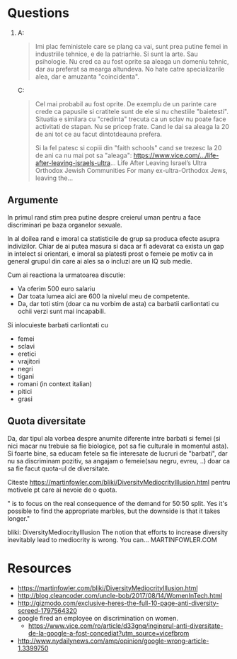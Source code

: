 # Questions
1. A: 
    > Imi plac feministele care se plang ca vai, sunt prea putine femei in industriile tehnice, e de la patriarhie. Si sunt la arte. Sau psihologie. Nu cred ca au fost oprite sa aleaga un domeniu tehnic, dar au preferat sa mearga altundeva.
No hate catre specializarile alea, dar e amuzanta "coincidenta".
   
   C: 
   >Cel mai probabil au fost oprite. De exemplu de un parinte care crede ca papusile si cratitele sunt de ele si nu chestiile "baietesti".
   > Situatia e similara cu "credinta" trecuta ca un sclav nu poate face activitati de stapan. Nu se pricep frate. Cand le dai sa aleaga la 20 de ani tot ce au facut dintotdeauna prefera.
   >
   > Si la fel patesc si copiii din "faith schools" cand se trezesc la 20 de ani ca nu mai pot sa "aleaga": https://www.vice.com/.../life-after-leaving-israels-ultra...
   > Life After Leaving Israel’s Ultra Orthodox Jewish Communities
   > For many ex-ultra-Orthodox Jews, leaving the…

## Argumente  
In primul rand stim prea putine despre creierul uman pentru a face discriminari pe baza organelor sexuale.

In al doilea rand e imoral ca statisticile de grup sa produca efecte asupra indivizilor. Chiar de ai putea masura si daca ar fi adevarat ca exista un gap in intelect si orientari, e imoral sa platesti prost o femeie pe motiv ca in general grupul din care ai ales sa o incluzi are un IQ sub medie.

Cum ai reactiona la urmatoarea discutie:
- Va oferim 500 euro salariu
- Dar toata lumea aici are 600 la nivelul meu de competente.
- Da, dar toti stim (doar ca nu vorbim de asta) ca barbatii carliontati cu ochii verzi sunt mai incapabili.

Si inlocuieste barbati carliontati cu
- femei
- sclavi
- eretici
- vrajitori
- negri
- tigani
- romani (in context italian)
- pitici
- grasi

## Quota diversitate
Da, dar tipul ala vorbea despre anumite diferente intre barbati si femei (si nici macar nu trebuie sa fie biologice, pot sa fie culturale in momentul asta). Si foarte bine, sa educam fetele sa fie interesate de lucruri de "barbati", dar nu sa discriminam pozitiv, sa angajam o femeie(sau negru, evreu, ..) doar ca sa fie facut quota-ul de diversitate.

Citeste https://martinfowler.com/bliki/DiversityMediocrityIllusion.html pentru motivele pt care ai nevoie de o quota.

" is to focus on the real consequence of the demand for 50:50 split. Yes it's possible to find the appropriate marbles, but the downside is that it takes longer."

bliki: DiversityMediocrityIllusion
The notion that efforts to increase diversity inevitably lead to mediocrity is wrong. You can…
MARTINFOWLER.COM




# Resources
- https://martinfowler.com/bliki/DiversityMediocrityIllusion.html
- http://blog.cleancoder.com/uncle-bob/2017/08/14/WomenInTech.html
- http://gizmodo.com/exclusive-heres-the-full-10-page-anti-diversity-screed-1797564320
- google fired an employee on discrimination on women.
  - https://www.vice.com/ro/article/d33gnq/inginerul-anti-diversitate-de-la-google-a-fost-concediat?utm_source=vicefbrom
- http://www.nydailynews.com/amp/opinion/google-wrong-article-1.3399750